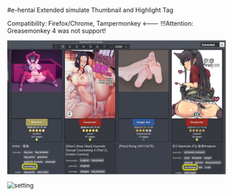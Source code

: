 #e-hentai Extended simulate Thumbnail and Highlight Tag

Compatibility:
Firefox/Chrome,
Tampermonkey <--- !!!Attention: Greasemonkey 4 was not support!


![effect](https://github.com/zhuzemin/e-hentai_Extended_simulate_Thumbnail/raw/master/Screenshot-2020-1-22.jpg)

![setting](https://github.com/zhuzemin/e-hentai_Extended_simulate_Thumbnail/raw/master/Screenshot-2020-1-8.jpg)
